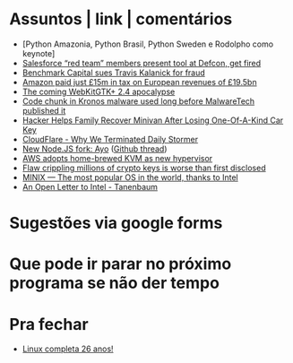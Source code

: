 Assuntos | link | comentários
=============================
* [Python Amazonia, Python Brasil, Python Sweden e Rodolpho como keynote]
* [Salesforce “red team” members present tool at Defcon, get fired](https://arstechnica.com/gadgets/2017/08/salesforce-fires-two-security-team-members-for-presenting-at-defcon/)
* [Benchmark Capital sues Travis Kalanick for fraud](https://www.axios.com/benchmark-capital-sues-travis-kalanick-for-fraud-2471455477.html)
* [Amazon paid just £15m in tax on European revenues of £19.5bn](https://www.theguardian.com/technology/2017/aug/10/amazon-uk-halves-its-corporation-tax-to-74m-as-sales-soar-to-7bn)
* [The coming WebKitGTK+ 2.4 apocalypse](https://lwn.net/Articles/730185/)
* [Code chunk in Kronos malware used long before MalwareTech published it](https://arstechnica.co.uk/information-technology/2017/08/code-chunk-in-kronos-malware-used-long-before-malwaretech-published-it/)
* [Hacker Helps Family Recover Minivan After Losing One-Of-A-Kind Car Key](https://www.bleepingcomputer.com/news/technology/hacker-helps-family-recover-minivan-after-losing-one-of-a-kind-car-key/)
* [CloudFlare - Why We Terminated Daily Stormer](https://blog.cloudflare.com/why-we-terminated-daily-stormer/)
* [New Node.JS fork: Ayo](https://sourcecontribute.com/2017/08/22/node-js-has-forked-into-ayo/) ([Github thread](https://github.com/nodejs/TSC/issues/310))
* [AWS adopts home-brewed KVM as new hypervisor](https://www.theregister.co.uk/2017/11/07/aws_writes_new_kvm_based_hypervisor_to_make_its_cloud_go_faster/)
* [Flaw crippling millions of crypto keys is worse than first disclosed](https://arstechnica.com/information-technology/2017/11/flaw-crippling-millions-of-crypto-keys-is-worse-than-first-disclosed/)
* [MINIX — The most popular OS in the world, thanks to Intel](https://www.networkworld.com/article/3236064/servers/minix-the-most-popular-os-in-the-world-thanks-to-intel.amp.html)
* [An Open Letter to Intel - Tanenbaum](http://www.cs.vu.nl/~ast/intel/)

Sugestões via google forms
==========================

Que pode ir parar no próximo programa se não der tempo
=======================================================

Pra fechar
==========
* [Linux completa 26 anos!](https://opensource.com/article/17/8/linux-anniversary)
